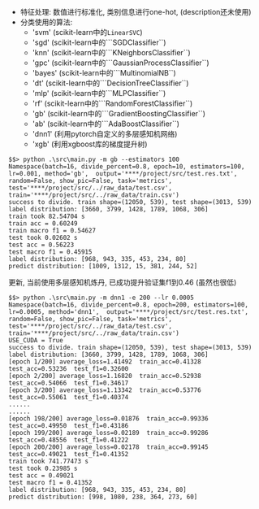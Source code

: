 * 特征处理: 数值进行标准化, 类别信息进行one-hot, (description还未使用)
* 分类使用的算法:
    * 'svm'   (scikit-learn中的```LinearSVC```)
    * 'sgd'   (scikit-learn中的```SGDClassifier``)
    * 'knn'   (scikit-learn中的```KNeighborsClassifier``)
    * 'gpc'   (scikit-learn中的```GaussianProcessClassifier``)
    * 'bayes' (scikit-learn中的```MultinomialNB``)
    * 'dt'    (scikit-learn中的```DecisionTreeClassifier``)
    * 'mlp'   (scikit-learn中的```MLPClassifier``)
    * 'rf'    (scikit-learn中的```RandomForestClassifier``)
    * 'gb'    (scikit-learn中的```GradientBoostingClassifier``)
    * 'ab'    (scikit-learn中的```AdaBoostClassifier``)
    * 'dnn1'  (利用pytorch自定义的多层感知机网络)
    * 'xgb'   (利用xgboost库的梯度提升树)


```shell
$$> python .\src\main.py -m gb --estimators 100
Namespace(batch=16, divide_percent=0.8, epoch=10, estimators=100, lr=0.001, method='gb',  output='****/project/src/test.res.txt', random=False, show_pic=False, task='metrics', test='****/project/src/../raw_data/test.csv', train='****/project/src/../raw_data/train.csv')
success to divide. train shape=(12050, 539), test shape=(3013, 539)
label distribution: [3660, 3799, 1428, 1789, 1068, 306]
train took 82.54704 s
train acc = 0.60249
train macro f1 = 0.54627
test took 0.02602 s
test acc = 0.56223
test macro f1 = 0.45915
label distribution: [968, 943, 335, 453, 234, 80]
predict distribution: [1009, 1312, 15, 381, 244, 52]
```

更新, 当前使用多层感知机炼丹, 已成功提升验证集f1到0.46  (虽然也很低)
```shell
$$> python .\src\main.py -m dnn1 -e 200 --lr 0.0005
Namespace(batch=16, divide_percent=0.8, epoch=200, estimators=100, lr=0.0005, method='dnn1',  output='****/project/src/test.res.txt', random=False, show_pic=False, task='metrics', test='****/project/src/../raw_data/test.csv', train='****/project/src/../raw_data/train.csv')
USE_CUDA = True
success to divide. train shape=(12050, 539), test shape=(3013, 539)
label distribution: [3660, 3799, 1428, 1789, 1068, 306]
[epoch 1/200] average_loss=1.41492  train_acc=0.41328  test_acc=0.53236  test_f1=0.32600
[epoch 2/200] average_loss=1.16820  train_acc=0.52938  test_acc=0.54066  test_f1=0.34617
[epoch 3/200] average_loss=1.13342  train_acc=0.53776  test_acc=0.55061  test_f1=0.40374
......
......
[epoch 198/200] average_loss=0.01876  train_acc=0.99336  test_acc=0.49950  test_f1=0.43186
[epoch 199/200] average_loss=0.02189  train_acc=0.99286  test_acc=0.48556  test_f1=0.41222
[epoch 200/200] average_loss=0.02178  train_acc=0.99145  test_acc=0.49021  test_f1=0.41352
train took 741.77473 s
test took 0.23985 s
test acc = 0.49021
test macro f1 = 0.41352
label distribution: [968, 943, 335, 453, 234, 80]
predict distribution: [998, 1080, 238, 364, 273, 60]
```
